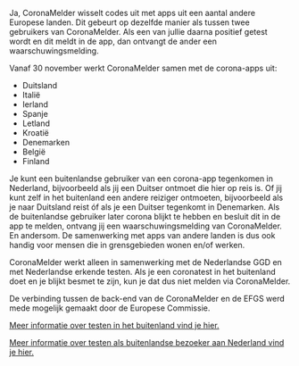 Ja, CoronaMelder wisselt codes uit met apps uit een aantal andere Europese landen. Dit gebeurt op dezelfde manier als tussen twee gebruikers van CoronaMelder. Als een van jullie daarna positief getest wordt en dit meldt in de app, dan ontvangt de ander een waarschuwingsmelding.

Vanaf 30 november werkt CoronaMelder samen met de corona-apps uit: 

- Duitsland 
- Italië 
- Ierland 
- Spanje 
- Letland 
- Kroatië
- Denemarken 
- België
- Finland

Je kunt een buitenlandse gebruiker van een corona-app tegenkomen in Nederland, bijvoorbeeld als jij een Duitser ontmoet die hier op reis is. Of jij kunt zelf in het buitenland een andere reiziger ontmoeten, bijvoorbeeld als je naar Duitsland reist óf als je een Duitser tegenkomt in Denemarken. Als de buitenlandse gebruiker later corona blijkt te hebben en besluit dit in de app te melden, ontvang jij een waarschuwingsmelding van CoronaMelder. En andersom. De samenwerking met apps van andere landen is dus ook handig voor mensen die in grensgebieden wonen en/of werken.

CoronaMelder werkt alleen in samenwerking met de Nederlandse GGD en met Nederlandse erkende testen. Als je een coronatest in het buitenland doet en je blijkt besmet te zijn, kun je dat dus niet melden via CoronaMelder. 

De verbinding tussen de back-end van de CoronaMelder en de EFGS werd mede mogelijk gemaakt door de Europese Commissie.

[Meer informatie over testen in het buitenland vind je hier.](https://www.rijksoverheid.nl/onderwerpen/coronavirus-covid-19/testen/testen-in-het-buitenland)

[Meer informatie over testen als buitenlandse bezoeker aan Nederland vind je hier.](https://www.rijksoverheid.nl/onderwerpen/coronavirus-covid-19/testen/testen-op-vakantie-in-nederland)
